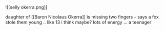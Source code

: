 ![[selly okerra.png]]


daughter of [[Baron Nicolaus Okerra]]
is missing two fingers - says a fox stole them
young .. like 13 i think maybe?
lots of energy ... a teenager
